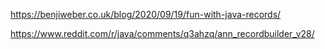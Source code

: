 https://benjiweber.co.uk/blog/2020/09/19/fun-with-java-records/

https://www.reddit.com/r/java/comments/q3ahzq/ann_recordbuilder_v28/